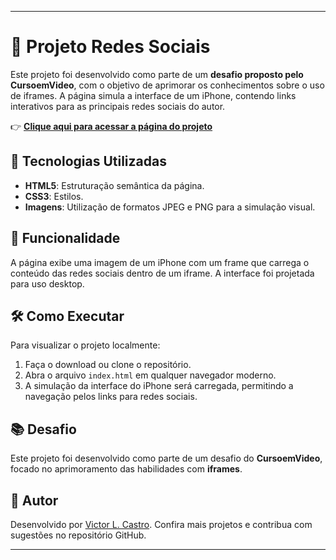 
---

# 📱 Projeto Redes Sociais

Este projeto foi desenvolvido como parte de um **desafio proposto pelo CursoemVideo**, com o objetivo de aprimorar os conhecimentos sobre o uso de iframes. A página simula a interface de um iPhone, contendo links interativos para as principais redes sociais do autor.

👉 **[Clique aqui para acessar a página do projeto](https://victorlcastro-dsa.github.io/social-site-desafio/)**

## 🚀 Tecnologias Utilizadas

- **HTML5**: Estruturação semântica da página.
- **CSS3**: Estilos.
- **Imagens**: Utilização de formatos JPEG e PNG para a simulação visual.

## 🎨 Funcionalidade

A página exibe uma imagem de um iPhone com um frame que carrega o conteúdo das redes sociais dentro de um iframe. A interface foi projetada para uso desktop.

## 🛠️ Como Executar

Para visualizar o projeto localmente:

1. Faça o download ou clone o repositório.
2. Abra o arquivo `index.html` em qualquer navegador moderno.
3. A simulação da interface do iPhone será carregada, permitindo a navegação pelos links para redes sociais.

## 📚 Desafio

Este projeto foi desenvolvido como parte de um desafio do **CursoemVideo**, focado no aprimoramento das habilidades com **iframes**.

## 👤 Autor

Desenvolvido por [Victor L. Castro](https://github.com/victorlcastro-dsa). Confira mais projetos e contribua com sugestões no repositório GitHub.

---

